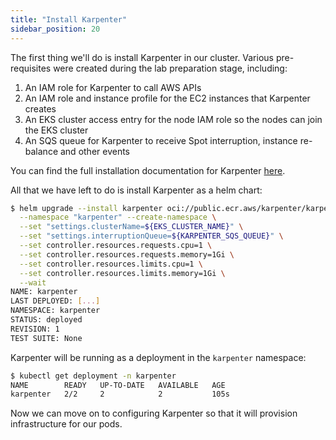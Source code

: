 ```yaml
---
title: "Install Karpenter"
sidebar_position: 20
---
```


The first thing we'll do is install Karpenter in our cluster. Various pre-requisites were created during the lab preparation stage, including:

1. An IAM role for Karpenter to call AWS APIs
2. An IAM role and instance profile for the EC2 instances that Karpenter creates
3. An EKS cluster access entry for the node IAM role so the nodes can join the EKS cluster
4. An SQS queue for Karpenter to receive Spot interruption, instance re-balance and other events

You can find the full installation documentation for Karpenter [here](https://karpenter.sh/docs/getting-started/getting-started-with-karpenter/).

All that we have left to do is install Karpenter as a helm chart:

```bash
$ helm upgrade --install karpenter oci://public.ecr.aws/karpenter/karpenter --version "${KARPENTER_VERSION}" \
  --namespace "karpenter" --create-namespace \
  --set "settings.clusterName=${EKS_CLUSTER_NAME}" \
  --set "settings.interruptionQueue=${KARPENTER_SQS_QUEUE}" \
  --set controller.resources.requests.cpu=1 \
  --set controller.resources.requests.memory=1Gi \
  --set controller.resources.limits.cpu=1 \
  --set controller.resources.limits.memory=1Gi \
  --wait
NAME: karpenter
LAST DEPLOYED: [...]
NAMESPACE: karpenter
STATUS: deployed
REVISION: 1
TEST SUITE: None
```

Karpenter will be running as a deployment in the `karpenter` namespace:

```bash
$ kubectl get deployment -n karpenter
NAME        READY   UP-TO-DATE   AVAILABLE   AGE
karpenter   2/2     2            2           105s
```

Now we can move on to configuring Karpenter so that it will provision infrastructure for our pods.
